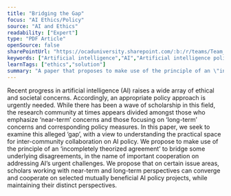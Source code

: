 ```yaml
---
title: "Bridging the Gap"
focus: "AI Ethics/Policy"
source: "AI and Ethics"
readability: ["Expert"]
type: "PDF Article"
openSource: false
sharePointUrl: "https://ocaduniversity.sharepoint.com/:b:/r/teams/Team_WeCount/Shared%20Documents/Resources%20and%20Tools/Literature%20(curated)/Bridging%20the%20Gap.pdf?csf=1&web=1&e=jzg7aK"
keywords: ["Artificial intelligence","AI","Artificial intelligence policy","Long term","Short term","Artificial intelligence ethics","\nCooperation models","Incompletely theorized agreement","Overlapping consensus"]
learnTags: ["ethics","solution"]
summary: "A paper that proposes to make use of the principle of an \"incompletely theorized agreement\" to bridge some underlying disagreements between those in the research community in order to address AI’s urgent challenges. "
---
```

Recent progress in artificial intelligence (AI) raises a wide array of ethical and societal concerns. Accordingly, an appropriate policy approach is urgently needed. While there has been a wave of scholarship in this field, the research community at times appears divided amongst those who emphasize ‘near-term’ concerns and those focusing on ‘long-term’ concerns and corresponding policy measures. In this paper, we seek to examine this alleged ‘gap’, with a view to understanding the practical space for inter-community collaboration on AI policy. We propose to make use of the principle of an ‘incompletely theorized agreement’ to bridge some underlying disagreements, in the name of important cooperation on addressing AI’s urgent challenges. We propose that on certain issue areas, scholars working with near-term and long-term perspectives can converge and cooperate on selected mutually beneficial AI policy projects, while maintaining their distinct perspectives.
